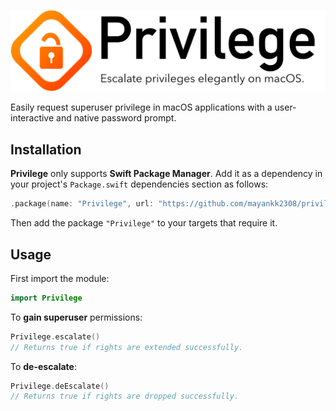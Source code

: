 ![](.github/privilege.png)

Easily request superuser privilege in macOS applications with a user-interactive and native password prompt.

## Installation
**Privilege** only supports **Swift Package Manager**. Add it as a dependency in your project's `Package.swift` dependencies section as follows:
```swift
.package(name: "Privilege", url: "https://github.com/mayankk2308/privilege.git", from: "1.0.0")
```
Then add the package `"Privilege"` to your targets that require it.

## Usage
First import the module:
```swift
import Privilege
```

To **gain superuser** permissions:
```swift
Privilege.escalate()
// Returns true if rights are extended successfully.
```

To **de-escalate**:
```swift
Privilege.deEscalate()
// Returns true if rights are dropped successfully.
```